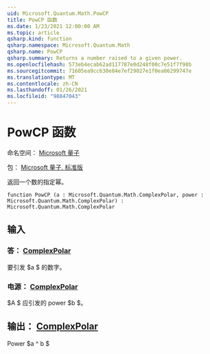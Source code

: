 ```yaml
---
uid: Microsoft.Quantum.Math.PowCP
title: PowCP 函数
ms.date: 1/23/2021 12:00:00 AM
ms.topic: article
qsharp.kind: function
qsharp.namespace: Microsoft.Quantum.Math
qsharp.name: PowCP
qsharp.summary: Returns a number raised to a given power.
ms.openlocfilehash: 573eb4ecab62ad117787e0d248f00c7e51f7f98b
ms.sourcegitcommit: 71605ea9cc630e84e7ef29027e1f0ea06299747e
ms.translationtype: MT
ms.contentlocale: zh-CN
ms.lasthandoff: 01/26/2021
ms.locfileid: "98847043"
---
```

# <a name="powcp-function"></a>PowCP 函数

命名空间： [Microsoft 量子](xref:Microsoft.Quantum.Math)

包： [Microsoft 量子. 标准版](https://nuget.org/packages/Microsoft.Quantum.Standard)


返回一个数的指定幂。

```qsharp
function PowCP (a : Microsoft.Quantum.Math.ComplexPolar, power : Microsoft.Quantum.Math.ComplexPolar) : Microsoft.Quantum.Math.ComplexPolar
```


## <a name="input"></a>输入

### <a name="a--complexpolar"></a>答： [ComplexPolar](xref:Microsoft.Quantum.Math.ComplexPolar)

要引发 $a $ 的数字。


### <a name="power--complexpolar"></a>电源： [ComplexPolar](xref:Microsoft.Quantum.Math.ComplexPolar)

$A $ 应引发的 power $b $。



## <a name="output--complexpolar"></a>输出： [ComplexPolar](xref:Microsoft.Quantum.Math.ComplexPolar)

Power $a ^ b $